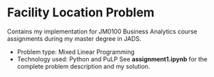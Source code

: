 # Facility Location Problem
Contains my implementation for JM0100 Business Analytics course assignments during my master degree in JADS.
- Problem type: Mixed Linear Programming
- Technology used: Python and PuLP
See **assignment1.ipynb** for the complete problem description and my solution.